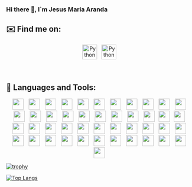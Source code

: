 ### Hi there 👋, I`m Jesus Maria Aranda 

<!--
**arandajm/arandajm** is a ✨ _special_ ✨ repository because its `README.md` (this file) appears on your GitHub profile.

Here are some ideas to get you started:

- 🔭 I’m currently working on ...
- 🌱 I’m currently learning ...
- 👯 I’m looking to collaborate on ...
- 🤔 I’m looking for help with ...
- 💬 Ask me about ...
- 📫 How to reach me: ...
- 😄 Pronouns: ...
- ⚡ Fun fact: ...
-->

## ✉️ Find me on:


<p align="center">
 <a href="https://www.linkedin.com/in/aranda-jm/" target="_blank" rel="noopener noreferrer"> <img src="https://cdn.jsdelivr.net/npm/simple-icons@v3/icons/linkedin.svg" alt="Python" height="40" style="vertical-align:top; margin:4px"></a>
 <a href="mailto:jesus.maria.aranda@gmail.com"> <img src="https://cdn.jsdelivr.net/npm/simple-icons@v3/icons/gmail.svg" alt="Python" height="40" style="vertical-align:top; margin:4px"></a>
</p>

<br />

## 🧰 Languages and Tools:
<p align="center">
<a target="_blank" rel="noopener noreferrer" href="https://camo.githubusercontent.com/0eb9967c255e62ed94ab84b813bb2359a047865026c482bdcb3f6eb215699119/68747470733a2f2f63646e2e737667706f726e2e636f6d2f6c6f676f732f6a6176612e737667"><img src="https://camo.githubusercontent.com/0eb9967c255e62ed94ab84b813bb2359a047865026c482bdcb3f6eb215699119/68747470733a2f2f63646e2e737667706f726e2e636f6d2f6c6f676f732f6a6176612e737667" width="30px" height="30px" hspace="5" data-canonical-src="https://cdn.svgporn.com/logos/java.svg" style="max-width:100%;"></a>
  <a target="_blank" rel="noopener noreferrer" href="https://camo.githubusercontent.com/49ba0b38a29b3986fb8db24be7d379c47587f6b84bd3be5b9b79f4dcb89a793a/68747470733a2f2f63646e2e737667706f726e2e636f6d2f6c6f676f732f737072696e672d69636f6e2e737667"><img src="https://camo.githubusercontent.com/49ba0b38a29b3986fb8db24be7d379c47587f6b84bd3be5b9b79f4dcb89a793a/68747470733a2f2f63646e2e737667706f726e2e636f6d2f6c6f676f732f737072696e672d69636f6e2e737667" width="30px" height="30px" hspace="5" data-canonical-src="https://cdn.svgporn.com/logos/spring-icon.svg" style="max-width:100%;"></a>
  <a target="_blank" rel="noopener noreferrer" href="https://camo.githubusercontent.com/96e43701d83561899724a89d71187445b7b8f4fe84518a3ea5bec8f85bd207bf/68747470733a2f2f63646e2e737667706f726e2e636f6d2f6c6f676f732f737761676765722e737667"><img src="https://camo.githubusercontent.com/96e43701d83561899724a89d71187445b7b8f4fe84518a3ea5bec8f85bd207bf/68747470733a2f2f63646e2e737667706f726e2e636f6d2f6c6f676f732f737761676765722e737667" width="30px" height="30px" hspace="5" data-canonical-src="https://cdn.svgporn.com/logos/swagger.svg" style="max-width:100%;"></a>
  <a target="_blank" rel="noopener noreferrer" href="https://camo.githubusercontent.com/e34e04eeeced316c268974bb91c5a9231ca5ec3135aa1050de23bbfb2a1ac298/68747470733a2f2f63646e2e737667706f726e2e636f6d2f6c6f676f732f6d6176656e2e737667"><img src="https://camo.githubusercontent.com/e34e04eeeced316c268974bb91c5a9231ca5ec3135aa1050de23bbfb2a1ac298/68747470733a2f2f63646e2e737667706f726e2e636f6d2f6c6f676f732f6d6176656e2e737667" width="30px" height="30px" hspace="5" data-canonical-src="https://cdn.svgporn.com/logos/maven.svg" style="max-width:100%;"></a>
  <a target="_blank" rel="noopener noreferrer" href="https://camo.githubusercontent.com/35fd306925eff4667452ed56462f94a23e4a8599756db661a8da4caa2b88c074/68747470733a2f2f63646e2e737667706f726e2e636f6d2f6c6f676f732f746f6d6361742e737667"><img src="https://camo.githubusercontent.com/35fd306925eff4667452ed56462f94a23e4a8599756db661a8da4caa2b88c074/68747470733a2f2f63646e2e737667706f726e2e636f6d2f6c6f676f732f746f6d6361742e737667" width="30px" height="30px" hspace="5" data-canonical-src="https://cdn.svgporn.com/logos/tomcat.svg" style="max-width:100%;"></a>
  <a target="_blank" rel="noopener noreferrer" href="https://camo.githubusercontent.com/0984a2a03d3a8a3d4deb5769a2c44902d19abef9bf1f7c6db9d834a16efbb48b/68747470733a2f2f63646e2e737667706f726e2e636f6d2f6c6f676f732f6a656e6b696e732e737667"><img src="https://camo.githubusercontent.com/0984a2a03d3a8a3d4deb5769a2c44902d19abef9bf1f7c6db9d834a16efbb48b/68747470733a2f2f63646e2e737667706f726e2e636f6d2f6c6f676f732f6a656e6b696e732e737667" width="30px" height="30px" hspace="5" data-canonical-src="https://cdn.svgporn.com/logos/jenkins.svg" style="max-width:100%;"></a>  
  <a target="_blank" rel="noopener noreferrer" href="https://camo.githubusercontent.com/ad9feb14827f8513e212ed7f1aa2801ee9057c4ee338af9581ce67519f158920/68747470733a2f2f63646e2e737667706f726e2e636f6d2f6c6f676f732f7265646861742d69636f6e2e737667"><img src="https://camo.githubusercontent.com/ad9feb14827f8513e212ed7f1aa2801ee9057c4ee338af9581ce67519f158920/68747470733a2f2f63646e2e737667706f726e2e636f6d2f6c6f676f732f7265646861742d69636f6e2e737667" width="30px" height="30px" hspace="5" data-canonical-src="https://cdn.svgporn.com/logos/redhat-icon.svg" style="max-width:100%;"></a>
  <a target="_blank" rel="noopener noreferrer" href="https://camo.githubusercontent.com/4ae3d8bd6687d83ddec961c92c458a0a16580fed741db8ea0a6f54d7d33d5bee/68747470733a2f2f63646e2e737667706f726e2e636f6d2f6c6f676f732f6f70656e73686966742e737667"><img src="https://camo.githubusercontent.com/4ae3d8bd6687d83ddec961c92c458a0a16580fed741db8ea0a6f54d7d33d5bee/68747470733a2f2f63646e2e737667706f726e2e636f6d2f6c6f676f732f6f70656e73686966742e737667" width="30px" height="30px" hspace="5" data-canonical-src="https://cdn.svgporn.com/logos/openshift.svg" style="max-width:100%;"></a>  
  <a target="_blank" rel="noopener noreferrer" href="https://camo.githubusercontent.com/db7e56217ff47a5eaa9b6dc16da3e8f5efbc4d48fc35fa8677ec9fa0846ebbcc/68747470733a2f2f63646e2e737667706f726e2e636f6d2f6c6f676f732f6865726f6b752d69636f6e2e737667"><img src="https://camo.githubusercontent.com/db7e56217ff47a5eaa9b6dc16da3e8f5efbc4d48fc35fa8677ec9fa0846ebbcc/68747470733a2f2f63646e2e737667706f726e2e636f6d2f6c6f676f732f6865726f6b752d69636f6e2e737667" width="30px" height="30px" hspace="5" data-canonical-src="https://cdn.svgporn.com/logos/heroku-icon.svg" style="max-width:100%;"></a>
  <a target="_blank" rel="noopener noreferrer" href="https://camo.githubusercontent.com/2c6e0117c02ce7acddc19109b40591c84a1719f2c74ff2d0a11ce970244b03c7/68747470733a2f2f63646e2e737667706f726e2e636f6d2f6c6f676f732f62616d626f6f2e737667"><img src="https://camo.githubusercontent.com/2c6e0117c02ce7acddc19109b40591c84a1719f2c74ff2d0a11ce970244b03c7/68747470733a2f2f63646e2e737667706f726e2e636f6d2f6c6f676f732f62616d626f6f2e737667" width="30px" height="30px" hspace="5" data-canonical-src="https://cdn.svgporn.com/logos/bamboo.svg" style="max-width:100%;"></a>
  <a target="_blank" rel="noopener noreferrer" href="https://camo.githubusercontent.com/0794037c301f4b831f915b590be46f240f39d499d6d3a69097c931dda0acf80f/68747470733a2f2f63646e2e737667706f726e2e636f6d2f6c6f676f732f6a6972612e737667"><img src="https://camo.githubusercontent.com/0794037c301f4b831f915b590be46f240f39d499d6d3a69097c931dda0acf80f/68747470733a2f2f63646e2e737667706f726e2e636f6d2f6c6f676f732f6a6972612e737667" width="30px" height="30px" hspace="5" data-canonical-src="https://cdn.svgporn.com/logos/jira.svg" style="max-width:100%;"></a>  
  <a target="_blank" rel="noopener noreferrer" href="https://camo.githubusercontent.com/6b3fa9c81cf0e9ab62d8459f58cc160b2a458baa4411a26e5f7eaa9657e05bc5/68747470733a2f2f63646e2e737667706f726e2e636f6d2f6c6f676f732f706f73746d616e2e737667"><img src="https://camo.githubusercontent.com/6b3fa9c81cf0e9ab62d8459f58cc160b2a458baa4411a26e5f7eaa9657e05bc5/68747470733a2f2f63646e2e737667706f726e2e636f6d2f6c6f676f732f706f73746d616e2e737667" width="30px" height="30px" hspace="5" data-canonical-src="https://cdn.svgporn.com/logos/postman.svg" style="max-width:100%;"></a>  
  <a target="_blank" rel="noopener noreferrer" href="https://camo.githubusercontent.com/e128a7ebc1defedc5413a9c76cbbcdc489b0f89fb009e6a5d661bdbede30d3bd/68747470733a2f2f63646e2e737667706f726e2e636f6d2f6c6f676f732f6d6f6e676f64622e737667"><img src="https://camo.githubusercontent.com/e128a7ebc1defedc5413a9c76cbbcdc489b0f89fb009e6a5d661bdbede30d3bd/68747470733a2f2f63646e2e737667706f726e2e636f6d2f6c6f676f732f6d6f6e676f64622e737667" width="30px" height="30px" hspace="5" data-canonical-src="https://cdn.svgporn.com/logos/mongodb.svg" style="max-width:100%;"></a> 
  <a target="_blank" rel="noopener noreferrer" href="https://camo.githubusercontent.com/a6bccd7f89f95b714db78434e97658fdabc284888271146c777ed2b5be3d405b/68747470733a2f2f63646e2e737667706f726e2e636f6d2f6c6f676f732f6d7973716c2e737667"><img src="https://camo.githubusercontent.com/a6bccd7f89f95b714db78434e97658fdabc284888271146c777ed2b5be3d405b/68747470733a2f2f63646e2e737667706f726e2e636f6d2f6c6f676f732f6d7973716c2e737667" width="30px" height="30px" hspace="5" data-canonical-src="https://cdn.svgporn.com/logos/mysql.svg" style="max-width:100%;"></a>
  <a target="_blank" rel="noopener noreferrer" href="https://camo.githubusercontent.com/0a6ef04b1c423027658e0a15df6296f8b93a76459be3adc5ce69df27eaed7575/68747470733a2f2f63646e2e737667706f726e2e636f6d2f6c6f676f732f68746d6c2d352e737667"><img src="https://camo.githubusercontent.com/0a6ef04b1c423027658e0a15df6296f8b93a76459be3adc5ce69df27eaed7575/68747470733a2f2f63646e2e737667706f726e2e636f6d2f6c6f676f732f68746d6c2d352e737667" width="30px" height="30px" hspace="5" data-canonical-src="https://cdn.svgporn.com/logos/html-5.svg" style="max-width:100%;"></a>
  <a target="_blank" rel="noopener noreferrer" href="https://camo.githubusercontent.com/367dd0be4d8a115eea884c2794dd1ab8751034782a4cf9f0d0c1155fd984a7d0/68747470733a2f2f63646e2e737667706f726e2e636f6d2f6c6f676f732f6373732d332e737667"><img src="https://camo.githubusercontent.com/367dd0be4d8a115eea884c2794dd1ab8751034782a4cf9f0d0c1155fd984a7d0/68747470733a2f2f63646e2e737667706f726e2e636f6d2f6c6f676f732f6373732d332e737667" width="30px" height="30px" hspace="5" data-canonical-src="https://cdn.svgporn.com/logos/css-3.svg" style="max-width:100%;"></a>
  <a target="_blank" rel="noopener noreferrer" href="https://camo.githubusercontent.com/0c6adf0b34772f192a1c98b80ca013f2d69e954738b20062a114d9bbd245aab5/68747470733a2f2f63646e2e737667706f726e2e636f6d2f6c6f676f732f6a6176617363726970742e737667"><img src="https://camo.githubusercontent.com/0c6adf0b34772f192a1c98b80ca013f2d69e954738b20062a114d9bbd245aab5/68747470733a2f2f63646e2e737667706f726e2e636f6d2f6c6f676f732f6a6176617363726970742e737667" width="30px" height="30px" hspace="5" data-canonical-src="https://cdn.svgporn.com/logos/javascript.svg" style="max-width:100%;"></a>
  <a target="_blank" rel="noopener noreferrer" href="https://camo.githubusercontent.com/0bb402939edb9c333066f4d8c36448ad145d5b0afa1b388b871140235f501359/68747470733a2f2f63646e2e737667706f726e2e636f6d2f6c6f676f732f747970657363726970742d69636f6e2e737667"><img src="https://camo.githubusercontent.com/0bb402939edb9c333066f4d8c36448ad145d5b0afa1b388b871140235f501359/68747470733a2f2f63646e2e737667706f726e2e636f6d2f6c6f676f732f747970657363726970742d69636f6e2e737667" width="30px" height="30px" hspace="5" data-canonical-src="https://cdn.svgporn.com/logos/typescript-icon.svg" style="max-width:100%;"></a>
  <a target="_blank" rel="noopener noreferrer" href="https://camo.githubusercontent.com/258e4f46e082ec3dcfa3c4a90970a3d69d992c78c977ba7e0dd47b100a66f6f2/68747470733a2f2f63646e2e737667706f726e2e636f6d2f6c6f676f732f72656163742e737667"><img src="https://camo.githubusercontent.com/258e4f46e082ec3dcfa3c4a90970a3d69d992c78c977ba7e0dd47b100a66f6f2/68747470733a2f2f63646e2e737667706f726e2e636f6d2f6c6f676f732f72656163742e737667" width="30px" height="30px" hspace="5" data-canonical-src="https://cdn.svgporn.com/logos/react.svg" style="max-width:100%;"></a>
  <a target="_blank" rel="noopener noreferrer" href="https://camo.githubusercontent.com/c5a472600361aef03d940d262f424b49c376f66fc1ff867fba79dc0184f5d577/68747470733a2f2f63646e2e737667706f726e2e636f6d2f6c6f676f732f616e67756c61722d69636f6e2e737667"><img src="https://camo.githubusercontent.com/c5a472600361aef03d940d262f424b49c376f66fc1ff867fba79dc0184f5d577/68747470733a2f2f63646e2e737667706f726e2e636f6d2f6c6f676f732f616e67756c61722d69636f6e2e737667" width="30px" height="30px" hspace="5" data-canonical-src="https://cdn.svgporn.com/logos/angular-icon.svg" style="max-width:100%;"></a> 
  <a target="_blank" rel="noopener noreferrer" href="https://camo.githubusercontent.com/977773a386f5f651ccfea670e355d833f9571ef301da9603be55a98901c06513/68747470733a2f2f63646e2e737667706f726e2e636f6d2f6c6f676f732f67756c702e737667"><img src="https://camo.githubusercontent.com/977773a386f5f651ccfea670e355d833f9571ef301da9603be55a98901c06513/68747470733a2f2f63646e2e737667706f726e2e636f6d2f6c6f676f732f67756c702e737667" width="30px" height="30px" hspace="2" data-canonical-src="https://cdn.svgporn.com/logos/gulp.svg" style="max-width:100%;"></a>
  <a target="_blank" rel="noopener noreferrer" href="https://camo.githubusercontent.com/43f0abd518423f1704c3b85b4b71538f18a8a233ac940ecccef9e4a8893f4e95/68747470733a2f2f63646e2e737667706f726e2e636f6d2f6c6f676f732f736173732e737667"><img src="https://camo.githubusercontent.com/43f0abd518423f1704c3b85b4b71538f18a8a233ac940ecccef9e4a8893f4e95/68747470733a2f2f63646e2e737667706f726e2e636f6d2f6c6f676f732f736173732e737667" width="30px" height="30px" hspace="5" data-canonical-src="https://cdn.svgporn.com/logos/sass.svg" style="max-width:100%;"></a>
  <a target="_blank" rel="noopener noreferrer" href="https://camo.githubusercontent.com/af486d9170c36d770475cb2626f0f6d869f4fbf1e6ea12b7cfd566a262283058/68747470733a2f2f63646e2e737667706f726e2e636f6d2f6c6f676f732f6e706d2e737667"><img src="https://camo.githubusercontent.com/af486d9170c36d770475cb2626f0f6d869f4fbf1e6ea12b7cfd566a262283058/68747470733a2f2f63646e2e737667706f726e2e636f6d2f6c6f676f732f6e706d2e737667" width="30px" height="30px" hspace="5" data-canonical-src="https://cdn.svgporn.com/logos/npm.svg" style="max-width:100%;"></a>
  <a target="_blank" rel="noopener noreferrer" href="https://camo.githubusercontent.com/2fcba7836008c09ac57d928bd0756215178d9aafc555ddb34eecd0b9653fbcb3/68747470733a2f2f63646e2e737667706f726e2e636f6d2f6c6f676f732f626162656c2e737667"><img src="https://camo.githubusercontent.com/2fcba7836008c09ac57d928bd0756215178d9aafc555ddb34eecd0b9653fbcb3/68747470733a2f2f63646e2e737667706f726e2e636f6d2f6c6f676f732f626162656c2e737667" width="30px" height="30px" hspace="5" data-canonical-src="https://cdn.svgporn.com/logos/babel.svg" style="max-width:100%;"></a>
  <a target="_blank" rel="noopener noreferrer" href="https://camo.githubusercontent.com/3bb4e08007aeb844bff964ccb7d928b237019cf9c83a37ac66f763cd01d8ce1a/68747470733a2f2f63646e2e737667706f726e2e636f6d2f6c6f676f732f6e6f64656a732d69636f6e2e737667"><img src="https://camo.githubusercontent.com/3bb4e08007aeb844bff964ccb7d928b237019cf9c83a37ac66f763cd01d8ce1a/68747470733a2f2f63646e2e737667706f726e2e636f6d2f6c6f676f732f6e6f64656a732d69636f6e2e737667" width="30px" height="30px" hspace="5" data-canonical-src="https://cdn.svgporn.com/logos/nodejs-icon.svg" style="max-width:100%;"></a>
  <a target="_blank" rel="noopener noreferrer" href="https://camo.githubusercontent.com/1b6bcb75fd55036a4d54b2737259d4f8d3217e74917d86c2e5a6614eac6ff799/68747470733a2f2f63646e2e737667706f726e2e636f6d2f6c6f676f732f6e6f64656d6f6e2e737667"><img src="https://camo.githubusercontent.com/1b6bcb75fd55036a4d54b2737259d4f8d3217e74917d86c2e5a6614eac6ff799/68747470733a2f2f63646e2e737667706f726e2e636f6d2f6c6f676f732f6e6f64656d6f6e2e737667" width="30px" height="30px" hspace="5" data-canonical-src="https://cdn.svgporn.com/logos/nodemon.svg" style="max-width:100%;"></a>
  <a target="_blank" rel="noopener noreferrer" href="https://camo.githubusercontent.com/d2821617ebb471dac3033a3e0b8e17c692f6ed59c0c9ad8acdfa7562a6ea6a81/68747470733a2f2f63646e2e737667706f726e2e636f6d2f6c6f676f732f6769742d69636f6e2e737667"><img src="https://camo.githubusercontent.com/d2821617ebb471dac3033a3e0b8e17c692f6ed59c0c9ad8acdfa7562a6ea6a81/68747470733a2f2f63646e2e737667706f726e2e636f6d2f6c6f676f732f6769742d69636f6e2e737667" width="30px" height="30px" hspace="5" data-canonical-src="https://cdn.svgporn.com/logos/git-icon.svg" style="max-width:100%;"></a>
  <a target="_blank" rel="noopener noreferrer" href="https://camo.githubusercontent.com/6962320a46084075eb374af4e8428f81edec046a837bb9dea45272b4ba652039/68747470733a2f2f63646e2e737667706f726e2e636f6d2f6c6f676f732f6269746275636b65742e737667"><img src="https://camo.githubusercontent.com/6962320a46084075eb374af4e8428f81edec046a837bb9dea45272b4ba652039/68747470733a2f2f63646e2e737667706f726e2e636f6d2f6c6f676f732f6269746275636b65742e737667" width="30px" height="30px" hspace="5" data-canonical-src="https://cdn.svgporn.com/logos/bitbucket.svg" style="max-width:100%;"></a>
  <a target="_blank" rel="noopener noreferrer" href="https://camo.githubusercontent.com/320af9b02e7d26767dfe51c90d7c1a21557ea775c18165050d4a76c9edc3366e/68747470733a2f2f63646e2e737667706f726e2e636f6d2f6c6f676f732f6769746875622d6f63746f6361742e737667"><img src="https://camo.githubusercontent.com/320af9b02e7d26767dfe51c90d7c1a21557ea775c18165050d4a76c9edc3366e/68747470733a2f2f63646e2e737667706f726e2e636f6d2f6c6f676f732f6769746875622d6f63746f6361742e737667" width="30px" height="30px" hspace="5" data-canonical-src="https://cdn.svgporn.com/logos/github-octocat.svg" style="max-width:100%;"></a>
  <a target="_blank" rel="noopener noreferrer" href="https://camo.githubusercontent.com/f4f62b25a87bf712520d6df7eeaf209a6826452cced62c22e2915a5fd256fe7e/68747470733a2f2f63646e2e737667706f726e2e636f6d2f6c6f676f732f6769746c61622e737667"><img src="https://camo.githubusercontent.com/f4f62b25a87bf712520d6df7eeaf209a6826452cced62c22e2915a5fd256fe7e/68747470733a2f2f63646e2e737667706f726e2e636f6d2f6c6f676f732f6769746c61622e737667" width="30px" height="30px" hspace="5" data-canonical-src="https://cdn.svgporn.com/logos/gitlab.svg" style="max-width:100%;"></a>  
  <a target="_blank" rel="noopener noreferrer" href="https://camo.githubusercontent.com/bffb4bdbf5fef80832f16ae708b8743c0c5a1391cc0348b9f97a92851a0ab375/68747470733a2f2f63646e2e737667706f726e2e636f6d2f6c6f676f732f646f636b65722d69636f6e2e737667"><img src="https://camo.githubusercontent.com/bffb4bdbf5fef80832f16ae708b8743c0c5a1391cc0348b9f97a92851a0ab375/68747470733a2f2f63646e2e737667706f726e2e636f6d2f6c6f676f732f646f636b65722d69636f6e2e737667" width="30px" height="30px" hspace="5" data-canonical-src="https://cdn.svgporn.com/logos/docker-icon.svg" style="max-width:100%;"></a>  
  <a target="_blank" rel="noopener noreferrer" href="https://camo.githubusercontent.com/85dd9e80e2531c7d8b74d6f50361ca05a2d8d95a43db28faa47e647ea7502d69/68747470733a2f2f63646e2e737667706f726e2e636f6d2f6c6f676f732f6b756265726e657465732e737667"><img src="https://camo.githubusercontent.com/85dd9e80e2531c7d8b74d6f50361ca05a2d8d95a43db28faa47e647ea7502d69/68747470733a2f2f63646e2e737667706f726e2e636f6d2f6c6f676f732f6b756265726e657465732e737667" width="30px" height="30px" hspace="5" data-canonical-src="https://cdn.svgporn.com/logos/kubernetes.svg" style="max-width:100%;"></a>  
  <a target="_blank" rel="noopener noreferrer" href="https://camo.githubusercontent.com/13dab343af62a5dbed682724bf0985e6b5261a23d0be14c9015d43405daa2f6b/68747470733a2f2f63646e2e737667706f726e2e636f6d2f6c6f676f732f6177732e737667"><img src="https://camo.githubusercontent.com/13dab343af62a5dbed682724bf0985e6b5261a23d0be14c9015d43405daa2f6b/68747470733a2f2f63646e2e737667706f726e2e636f6d2f6c6f676f732f6177732e737667" width="30px" height="30px" hspace="5" data-canonical-src="https://cdn.svgporn.com/logos/aws.svg" style="max-width:100%;"></a>
  <a target="_blank" rel="noopener noreferrer" href="https://camo.githubusercontent.com/55bf516423da49e3ff2ffd0c075b9952dd9899a1fde3e03bf308d8937a43b08c/68747470733a2f2f63646e2e737667706f726e2e636f6d2f6c6f676f732f617a7572652d69636f6e2e737667"><img src="https://camo.githubusercontent.com/55bf516423da49e3ff2ffd0c075b9952dd9899a1fde3e03bf308d8937a43b08c/68747470733a2f2f63646e2e737667706f726e2e636f6d2f6c6f676f732f617a7572652d69636f6e2e737667" width="30px" height="30px" hspace="5" data-canonical-src="https://cdn.svgporn.com/logos/azure-icon.svg" style="max-width:100%;"></a>
  <a target="_blank" rel="noopener noreferrer" href="https://camo.githubusercontent.com/3f561621200c809ef1a6047b0539b47124a15ed75d374536846af8ad4c04b50c/68747470733a2f2f63646e2e737667706f726e2e636f6d2f6c6f676f732f676f6f676c652d636c6f75642e737667"><img src="https://camo.githubusercontent.com/3f561621200c809ef1a6047b0539b47124a15ed75d374536846af8ad4c04b50c/68747470733a2f2f63646e2e737667706f726e2e636f6d2f6c6f676f732f676f6f676c652d636c6f75642e737667" width="30px" height="30px" hspace="5" data-canonical-src="https://cdn.svgporn.com/logos/google-cloud.svg" style="max-width:100%;"></a>
  <a target="_blank" rel="noopener noreferrer" href="https://camo.githubusercontent.com/d4dcf8fd2bf82734a52774ae132c387357221a5d144ef0356e52c66a2d9f41e9/68747470733a2f2f63646e2e737667706f726e2e636f6d2f6c6f676f732f76697375616c2d73747564696f2d636f64652e737667"><img src="https://camo.githubusercontent.com/d4dcf8fd2bf82734a52774ae132c387357221a5d144ef0356e52c66a2d9f41e9/68747470733a2f2f63646e2e737667706f726e2e636f6d2f6c6f676f732f76697375616c2d73747564696f2d636f64652e737667" width="30px" height="30px" hspace="5" data-canonical-src="https://cdn.svgporn.com/logos/visual-studio-code.svg" style="max-width:100%;"></a>
  <a target="_blank" rel="noopener noreferrer" href="https://camo.githubusercontent.com/042d62bcea43528c29c61659fc61de87e320a368926ac7bf7d6689feb009291d/68747470733a2f2f63646e2e737667706f726e2e636f6d2f6c6f676f732f696e74656c6c696a2d696465612e737667"><img src="https://camo.githubusercontent.com/042d62bcea43528c29c61659fc61de87e320a368926ac7bf7d6689feb009291d/68747470733a2f2f63646e2e737667706f726e2e636f6d2f6c6f676f732f696e74656c6c696a2d696465612e737667" width="30px" height="30px" hspace="5" data-canonical-src="https://cdn.svgporn.com/logos/intellij-idea.svg" style="max-width:100%;"></a>
  <a target="_blank" rel="noopener noreferrer" href="https://camo.githubusercontent.com/424cfec90257f4157cb77a05cb9400caa97b63db1123718afea94d34ee988de4/68747470733a2f2f63646e2e737667706f726e2e636f6d2f6c6f676f732f65636c697073652d69636f6e2e737667"><img src="https://camo.githubusercontent.com/424cfec90257f4157cb77a05cb9400caa97b63db1123718afea94d34ee988de4/68747470733a2f2f63646e2e737667706f726e2e636f6d2f6c6f676f732f65636c697073652d69636f6e2e737667" width="30px" height="30px" hspace="5" data-canonical-src="https://cdn.svgporn.com/logos/eclipse-icon.svg" style="max-width:100%;"></a>
  <a target="_blank" rel="noopener noreferrer" href="https://camo.githubusercontent.com/e68f8a6e3bb87507f420d12a7e2e9e1e6c9d696eabc90eb5602e569e91219057/68747470733a2f2f63646e2e737667706f726e2e636f6d2f6c6f676f732f7375626c696d65746578742d69636f6e2e737667"><img src="https://camo.githubusercontent.com/e68f8a6e3bb87507f420d12a7e2e9e1e6c9d696eabc90eb5602e569e91219057/68747470733a2f2f63646e2e737667706f726e2e636f6d2f6c6f676f732f7375626c696d65746578742d69636f6e2e737667" width="30px" height="30px" hspace="5" data-canonical-src="https://cdn.svgporn.com/logos/sublimetext-icon.svg" style="max-width:100%;"></a>
  <a target="_blank" rel="noopener noreferrer" href="https://camo.githubusercontent.com/26043b6db7e2aee509448570c835702e9cd39397b53b18ac86b2b11090d08c26/68747470733a2f2f63646e2e737667706f726e2e636f6d2f6c6f676f732f707974686f6e2e737667"><img src="https://camo.githubusercontent.com/26043b6db7e2aee509448570c835702e9cd39397b53b18ac86b2b11090d08c26/68747470733a2f2f63646e2e737667706f726e2e636f6d2f6c6f676f732f707974686f6e2e737667" width="30px" height="30px" hspace="5" data-canonical-src="https://cdn.svgporn.com/logos/python.svg" style="max-width:100%;"></a>
  <a target="_blank" rel="noopener noreferrer" href="https://camo.githubusercontent.com/ffaf84fbd99a907f28184fd044a616f74cf44b9c6c4ba3f66323bc10eeac1357/68747470733a2f2f63646e2e737667706f726e2e636f6d2f6c6f676f732f646a616e676f2d69636f6e2e737667"><img src="https://camo.githubusercontent.com/ffaf84fbd99a907f28184fd044a616f74cf44b9c6c4ba3f66323bc10eeac1357/68747470733a2f2f63646e2e737667706f726e2e636f6d2f6c6f676f732f646a616e676f2d69636f6e2e737667" width="30px" height="30px" hspace="5" data-canonical-src="https://cdn.svgporn.com/logos/django-icon.svg" style="max-width:100%;"></a>
  <a target="_blank" rel="noopener noreferrer" href="https://camo.githubusercontent.com/25d520c2a6b1982104ced9b0cc3d72a0c9eaaba575ef4d3b87a00b1725c91bd7/68747470733a2f2f63646e2e737667706f726e2e636f6d2f6c6f676f732f736c61636b2d69636f6e2e737667"><img src="https://camo.githubusercontent.com/25d520c2a6b1982104ced9b0cc3d72a0c9eaaba575ef4d3b87a00b1725c91bd7/68747470733a2f2f63646e2e737667706f726e2e636f6d2f6c6f676f732f736c61636b2d69636f6e2e737667" width="30px" height="30px" hspace="5" data-canonical-src="https://cdn.svgporn.com/logos/slack-icon.svg" style="max-width:100%;"></a>
  <a target="_blank" rel="noopener noreferrer" href="https://camo.githubusercontent.com/2bb57a10ed33316891dd8b897506661383ec08ec23fdfddb321c47b1199a834e/68747470733a2f2f63646e2e737667706f726e2e636f6d2f6c6f676f732f70726f746163746f722e737667"><img src="https://camo.githubusercontent.com/2bb57a10ed33316891dd8b897506661383ec08ec23fdfddb321c47b1199a834e/68747470733a2f2f63646e2e737667706f726e2e636f6d2f6c6f676f732f70726f746163746f722e737667" width="30px" height="30px" hspace="5" data-canonical-src="https://cdn.svgporn.com/logos/protactor.svg" style="max-width:100%;"></a>
  <a target="_blank" rel="noopener noreferrer" href="https://camo.githubusercontent.com/f58c0b946b40728b962e3d1c611cb6d5f35efb66ebbb631b229dc701c04a2c63/68747470733a2f2f63646e2e737667706f726e2e636f6d2f6c6f676f732f73656c656e69756d2e737667"><img src="https://camo.githubusercontent.com/f58c0b946b40728b962e3d1c611cb6d5f35efb66ebbb631b229dc701c04a2c63/68747470733a2f2f63646e2e737667706f726e2e636f6d2f6c6f676f732f73656c656e69756d2e737667" width="30px" height="30px" hspace="5" data-canonical-src="https://cdn.svgporn.com/logos/selenium.svg" style="max-width:100%;"></a>
  <a target="_blank" rel="noopener noreferrer" href="https://camo.githubusercontent.com/0d38c90ac48819032493b9318eba9a6c0793a2e57923df867c72db5a128d2c70/68747470733a2f2f63646e2e737667706f726e2e636f6d2f6c6f676f732f737461636b6f766572666c6f772d69636f6e2e737667"><img src="https://camo.githubusercontent.com/0d38c90ac48819032493b9318eba9a6c0793a2e57923df867c72db5a128d2c70/68747470733a2f2f63646e2e737667706f726e2e636f6d2f6c6f676f732f737461636b6f766572666c6f772d69636f6e2e737667" width="30px" height="30px" hspace="5" data-canonical-src="https://cdn.svgporn.com/logos/stackoverflow-icon.svg" style="max-width:100%;"></a>  
</div>

<p align="center">
</p>


[![trophy](https://github-profile-trophy.vercel.app/?username=arandajm&theme=onedark)](https://github.com/ryo-ma/github-profile-trophy)

[![Top Langs](https://github-readme-stats.vercel.app/api/top-langs/?username=arandajm&layout=compact)](https://github.com/anuraghazra/github-readme-stats)
